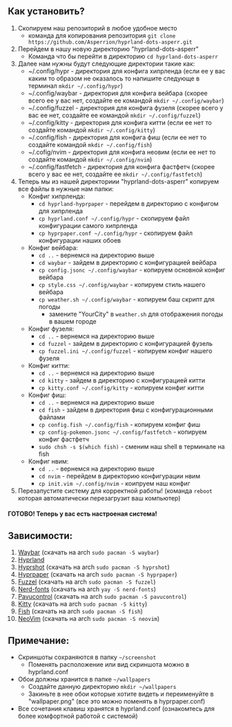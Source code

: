 ## Как установить?

1. Скопируем наш репозиторий в любое удобное место
   * команда для копирования репозитория ```git clone https://github.com/Asperrion/hyprland-dots-asperr.git```
2. Перейдем в нашу новую директорию "hyprland-dots-asperr"
   * Команда что бы перейти в директорию ```cd hyprland-dots-asperr```
3. Далее нам нужны будут следующие директории такие как:
   * ~/.config/hypr - директория для конфига хипрленда (если ее у вас каким то образом не оказалось то напишите следующе в терминал ```mkdir ~/.config/hypr```)
   * ~/.config/waybar - директория для конфига вейбара (скорее всего ее у вас нет, создайте ее командой ```mkdir ~/.config/waybar```)
   * ~/.config/fuzzel - директория для конфига фузеля (скорее всего у вас ее нет, создайте ее командой ```mkdir ~/.config/fuzzel```)
   * ~/.config/kitty - директория для конфига китти (если ее нет то создайте командой ```mkdir ~/.config/kitty```)
   * ~/.config/fish - директория для конфига фиш (если ее нет то создайте командой ```mkdir ~/.config/fish```)
   * ~/.cofig/nvim - директория для конфига неовим (если ее нет то создайте командой ```mkdir ~/.config/nvim```)
   * ~/.config/fastfetch - директория для конфига фастфетч (скорее всего у вас ее нет, создайте ее ```mkdir ~/.config/fastfetch```)
4. Теперь мы из нашей директориии "hyprland-dots-asperr" копируем все файлы в нужные нам папки:
   * Конфиг хипрленда:
      * ```cd hyprland-hyprpaper``` - перейдем в директорию с конфигом для хипрленда
      * ```cp hyprland.conf ~/.config/hypr``` - скопируем файл конфигурации самого хипрленда
      * ```cp hyprpaper.conf ~/.config/hypr``` - скопируем файл конфигурации наших обоев
   * Конфиг вейбара:
      * ```cd ..``` - вернемся на директорию выше
      * ```cd waybar``` - зайдем в директорию с конфигурацией вейбара
      * ```cp config.jsonc ~/.config/waybar``` - копируем основной конфиг вейбара
      * ```cp style.css ~/.config/waybar``` - копируем стиль нашего вейбара
      * ```cp weather.sh ~/.config/waybar``` - копируем баш скрипт для погоды
        * замените "YourCity" в ```weather.sh``` для отображения погоды в вашем городе
   * Конфиг фузеля:
     * ```cd ..``` - вернемся на директорию выше
     * ```cd fuzzel``` - зайдем в директорию с конфигурацией фузель
     * ```cp fuzzel.ini ~/.config/fuzzel``` - копируем конфиг нашего фузеля
   * Конфиг китти:
     * ```cd ..``` - вернемся на директорию выше
     * ```cd kitty``` - зайдем в директорию с конфигурацией китти
     * ```cp kitty.conf ~/.config/kitty``` - копируем конфиг китти
   * Конфиг фиш:
     * ```cd ..``` - вернемся на директорию выше
     * ```cd fish``` - зайдем в директория фиш с конфигурационными файлами
     * ```cp config.fish ~/.config/fish``` - копируем конфиг фиш
     * ```cp config-pokemon.jsonc ~/.config/fastfetch``` - копируем конфиг фастфетч
     * ```sudo chsh -s $(which fish)``` - сменим наш shell в терминале на fish
   * Конфиг нвим:
     * ```cd ..``` - вернемся на директорию выше
     * ```cd nvim``` - перейдем в директорию конфигурации нвим
     * ```cp init.vim ~/.config/nvim``` - коипруем наш конфиг
5. Перезапустите систему для корректной работы! (команда ```reboot``` которая автоматически перезагрузит ваш компьютер)

#### ГОТОВО! Теперь у вас есть настроеная система!

## Зависимости:

1. [Waybar](https://github.com/Alexays/Waybar) (скачать на arch ```sudo pacman -S waybar```)
2. [Hyprland](https://github.com/hyprwm/Hyprland)
3. [Hyprshot](https://github.com/Gustash/hyprshot) (скачать на arch ```sudo pacman -S hyprshot```)
4. [Hyprpaper](https://github.com/hyprwm/hyprpaper) (скачать на arch ```sudo pacman -S hyprpaper```)
5. [Fuzzel](https://man.archlinux.org/man/fuzzel.1.en) (скачать на arch ```sudo pacman -S fuzzel```)
6. [Nerd-fonts](https://www.nerdfonts.com/) (скачать на arch ```yay -S nerd-fonts```)
7. [Pavucontrol](https://github.com/pulseaudio/pavucontrol) (скачать на arch ```sudo pacman -S pavucontrol```)
8. [Kitty](https://github.com/kovidgoyal/kitty) (скачать на arch ```sudo pacman -S kitty```)
9. [Fish](https://github.com/fish-shell/fish-shell) (скачать на arch ```sudo pacman -S fish```)
10. [NeoVim](https://github.com/neovim/neovim) (скачать на arch ```sudo pacman -S neovim```)

## Примечание:

* Скриншоты сохраняются в папку ```~/screenshot```
  * Поменять расположение или вид скриншота можно в hyprland.conf
* Обои должны хранится в папке ```~/wallpapers```
  * Создайте данную директорию ```mkdir ~/wallpapers```
  * Закиньте в нее обои которые хотите видеть и переименуйте в "wallpaper.png" (все это можно поменять в hyprpaper.conf)
* Все сочетания клавиш хранятся в hyprland.conf (ознакомтесь для более комфортной работой с системой)
